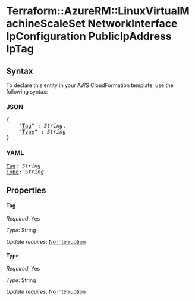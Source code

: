 # Terraform::AzureRM::LinuxVirtualMachineScaleSet NetworkInterface IpConfiguration PublicIpAddress IpTag

## Syntax

To declare this entity in your AWS CloudFormation template, use the following syntax:

### JSON

<pre>
{
    "<a href="#tag" title="Tag">Tag</a>" : <i>String</i>,
    "<a href="#type" title="Type">Type</a>" : <i>String</i>
}
</pre>

### YAML

<pre>
<a href="#tag" title="Tag">Tag</a>: <i>String</i>
<a href="#type" title="Type">Type</a>: <i>String</i>
</pre>

## Properties

#### Tag

_Required_: Yes

_Type_: String

_Update requires_: [No interruption](https://docs.aws.amazon.com/AWSCloudFormation/latest/UserGuide/using-cfn-updating-stacks-update-behaviors.html#update-no-interrupt)

#### Type

_Required_: Yes

_Type_: String

_Update requires_: [No interruption](https://docs.aws.amazon.com/AWSCloudFormation/latest/UserGuide/using-cfn-updating-stacks-update-behaviors.html#update-no-interrupt)

